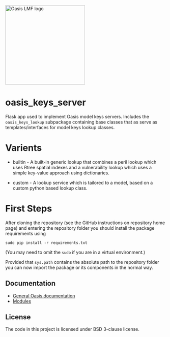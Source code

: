 <img src="https://oasislmf.org/packages/oasis_theme_package/themes/oasis_theme/assets/src/oasis-lmf-colour.png" alt="Oasis LMF logo" width="250"/>

# oasis_keys_server

Flask app used to implement Oasis model keys servers.
Includes the `oasis_keys_lookup` subpackage containing base classes that as serve as templates/interfaces for model keys lookup classes.

# Varients 

* builtin - A built-in generic lookup that combines a peril lookup which uses Rtree spatial indexes and a vulnerability lookup which uses a simple key-value approach using dictionaries.

* custom - A lookup service which is tailored to a model, based on a custom python based lookup class. 


# First Steps

After cloning the repository (see the GitHub instructions on repository home page) and entering the repository folder you should install the package requirements using

    sudo pip install -r requirements.txt

(You may need to omit the `sudo` if you are in a virtual environment.)

Provided that `sys.path` contains the absolute path to the repository folder you can now import the package or its components in the normal way.

## Documentation
* <a href="https://oasislmf.github.io">General Oasis documentation</a>
* <a href="http://oasislmf.github.io/html/oasis_keys_server/modules.html">Modules</a>

## License
The code in this project is licensed under BSD 3-clause license.

